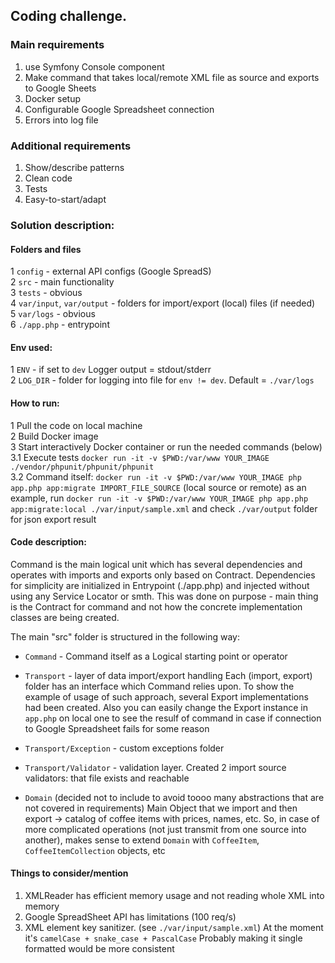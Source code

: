 ## Coding challenge.

### Main requirements
1. use Symfony Console component
2. Make command that takes local/remote XML file as source and exports to Google Sheets
3. Docker setup
4. Configurable Google Spreadsheet connection
5. Errors into log file

### Additional requirements
 
1. Show/describe patterns
2. Clean code
3. Tests
4. Easy-to-start/adapt

### Solution description:

#### Folders and files
   1 `config` - external API configs (Google SpreadS)     
   2 `src` - main functionality       
   3 `tests` - obvious        
   4 `var/input`, `var/output` - folders for import/export (local) files (if needed)  
   5 `var/logs` - obvious   
   6 `./app.php` - entrypoint
   
#### Env used:        
   1 `ENV` - if set to `dev` Logger output = stdout/stderr        
   2 `LOG_DIR` - folder for logging into file for `env != dev`. Default = `./var/logs`
   
#### How to run:      
   1 Pull the code on local machine   
   2 Build Docker image   
   3 Start interactively Docker container or run the needed commands (below)          
        3.1 Execute tests `docker run -it -v $PWD:/var/www YOUR_IMAGE ./vendor/phpunit/phpunit/phpunit`   
        3.2 Command itself:  `docker run -it -v $PWD:/var/www YOUR_IMAGE php app.php app:migrate IMPORT_FILE_SOURCE` (local source or remote)
        as an example, run `docker run -it -v $PWD:/var/www YOUR_IMAGE php app.php app:migrate:local ./var/input/sample.xml`
        and check `./var/output` folder for json export result

#### Code description:

Command is the main logical unit which has several dependencies and operates with
imports and exports only based on Contract.
Dependencies for simplicity are initialized in Entrypoint (./app.php) and injected without using any Service Locator or smth.
This was done on purpose - main thing is the Contract for command and 
not how the concrete implementation classes are being created.

The main "src" folder is structured in the following way:

- `Command` - Command itself as a Logical starting point or operator
- `Transport` - layer of data import/export handling
  Each (import, export) folder has an interface which Command relies upon.
  To show the example of usage of such approach, several Export implementations had been created.
  Also you can easily change the Export instance in `app.php` on local one to see the resulf of command
  in case if connection to Google Spreadsheet fails for some reason
  
- `Transport/Exception` - custom exceptions folder
- `Transport/Validator` - validation layer. Created 2 import source validators: that file exists and reachable
- `Domain` (decided not to include to avoid toooo many abstractions that are not covered in requirements)
Main Object that we import and then export -> catalog of coffee items with prices, names, etc.
So, in case of more complicated operations (not just transmit from one source into another), makes sense to
  extend `Domain` with `CoffeeItem`, `CoffeeItemCollection` objects, etc
  
#### Things to consider/mention

1. XMLReader has efficient memory usage and not reading whole XML into memory
2. Google SpreadSheet API has limitations (100 req/s)
2. XML element key sanitizer. (see `./var/input/sample.xml`) 
    At the moment it's `camelCase + snake_case + PascalCase`
    Probably making it single formatted would be more consistent